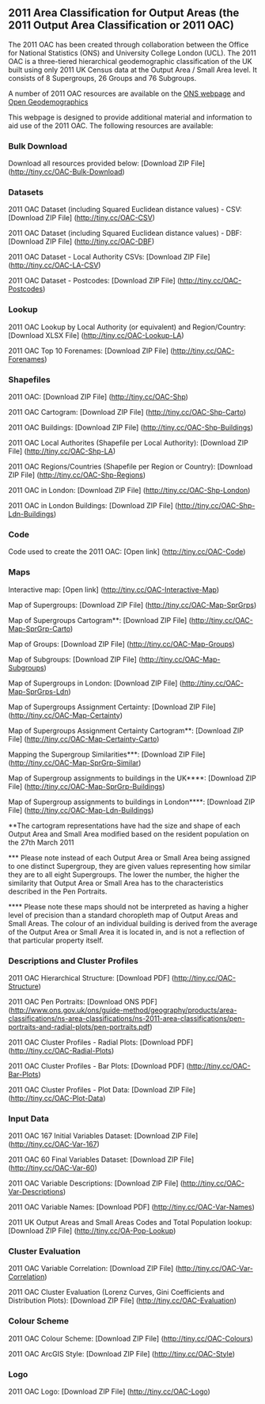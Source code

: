 ## 2011 Area Classification for Output Areas (the 2011 Output Area Classification or 2011 OAC)
The 2011 OAC has been created through collaboration between the Office for National Statistics (ONS) and University College London (UCL). The 2011 OAC is a three-tiered hierarchical geodemographic classification of the UK built using only 2011 UK Census data at the Output Area / Small Area level. It consists of 8 Supergroups, 26 Groups and 76 Subgroups. 

A number of 2011 OAC resources are available on the [ONS webpage](http://www.ons.gov.uk/ons/guide-method/geography/products/area-classifications/ns-area-classifications/ns-2011-area-classifications/index.html) and [Open Geodemographics](http://www.opengeodemographics.com/)

This webpage is designed to provide additional material and information to aid use of the 2011 OAC. The following resources are available:

### Bulk Download

Download all resources provided below: [Download ZIP File] (http://tiny.cc/OAC-Bulk-Download)

### Datasets

2011 OAC Dataset (including Squared Euclidean distance values) - CSV: [Download ZIP File] (http://tiny.cc/OAC-CSV)

2011 OAC Dataset (including Squared Euclidean distance values) - DBF: [Download ZIP File] (http://tiny.cc/OAC-DBF)

2011 OAC Dataset - Local Authority CSVs: [Download ZIP File] (http://tiny.cc/OAC-LA-CSV)

2011 OAC Dataset - Postcodes: [Download ZIP File] (http://tiny.cc/OAC-Postcodes)

### Lookup

2011 OAC Lookup by Local Authority (or equivalent) and Region/Country: [Download XLSX File] (http://tiny.cc/OAC-Lookup-LA)

2011 OAC Top 10 Forenames: [Download ZIP File] (http://tiny.cc/OAC-Forenames)

### Shapefiles

2011 OAC: [Download ZIP File] (http://tiny.cc/OAC-Shp)

2011 OAC Cartogram: [Download ZIP File] (http://tiny.cc/OAC-Shp-Carto)

2011 OAC Buildings: [Download ZIP File] (http://tiny.cc/OAC-Shp-Buildings)

2011 OAC Local Authorites (Shapefile per Local Authority): [Download ZIP File] (http://tiny.cc/OAC-Shp-LA)

2011 OAC Regions/Countries (Shapefile per Region or Country): [Download ZIP File] (http://tiny.cc/OAC-Shp-Regions)

2011 OAC in London: [Download ZIP File] (http://tiny.cc/OAC-Shp-London)

2011 OAC in London Buildings: [Download ZIP File] (http://tiny.cc/OAC-Shp-Ldn-Buildings)

### Code

Code used to create the 2011 OAC: [Open link] (http://tiny.cc/OAC-Code)

### Maps 

Interactive map: [Open link] (http://tiny.cc/OAC-Interactive-Map)

Map of Supergroups: [Download ZIP File] (http://tiny.cc/OAC-Map-SprGrps)

Map of Supergroups Cartogram**: [Download ZIP File] (http://tiny.cc/OAC-Map-SprGrp-Carto)

Map of Groups: [Download ZIP File] (http://tiny.cc/OAC-Map-Groups)

Map of Subgroups: [Download ZIP File] (http://tiny.cc/OAC-Map-Subgroups)

Map of Supergroups in London: [Download ZIP File] (http://tiny.cc/OAC-Map-SprGrps-Ldn)

Map of Supergroups Assignment Certainty: [Download ZIP File] (http://tiny.cc/OAC-Map-Certainty)

Map of Supergroups Assignment Certainty Cartogram**: [Download ZIP File] (http://tiny.cc/OAC-Map-Certainty-Carto)

Mapping the Supergroup Similarities***: [Download ZIP File] (http://tiny.cc/OAC-Map-SprGrp-Similar)

Map of Supergroup assignments to buildings in the UK****: [Download ZIP File] (http://tiny.cc/OAC-Map-SprGrp-Buildings)

Map of Supergroup assignments to buildings in London****: [Download ZIP File] (http://tiny.cc/OAC-Map-Ldn-Buildings)

**The cartogram representations have had the size and shape of each Output Area and Small Area modified based on the resident population on the 27th March 2011

*** Please note instead of each Output Area or Small Area being assigned to one distinct Supergroup, they are given values representing how similar they are to all eight Supergroups. The lower the number, the higher the similarity that Output Area or Small Area has to the characteristics described in the Pen Portraits. 

**** Please note these maps should not be interpreted as having a higher level of precision than a standard choropleth map of Output Areas and Small Areas. The colour of an individual building is derived from the average of the Output Area or Small Area it is located in, and is not a reflection of that particular property itself. 

### Descriptions and Cluster Profiles

2011 OAC Hierarchical Structure: [Download PDF] (http://tiny.cc/OAC-Structure)

2011 OAC Pen Portraits: [Download ONS PDF] (http://www.ons.gov.uk/ons/guide-method/geography/products/area-classifications/ns-area-classifications/ns-2011-area-classifications/pen-portraits-and-radial-plots/pen-portraits.pdf)

2011 OAC Cluster Profiles - Radial Plots: [Download PDF] (http://tiny.cc/OAC-Radial-Plots)

2011 OAC Cluster Profiles - Bar Plots: [Download PDF] (http://tiny.cc/OAC-Bar-Plots)

2011 OAC Cluster Profiles - Plot Data: [Download ZIP File] (http://tiny.cc/OAC-Plot-Data)

### Input Data

2011 OAC 167 Initial Variables Dataset: [Download ZIP File] (http://tiny.cc/OAC-Var-167)

2011 OAC 60 Final Variables Dataset: [Download ZIP File] (http://tiny.cc/OAC-Var-60)

2011 OAC Variable Descriptions: [Download ZIP File] (http://tiny.cc/OAC-Var-Descriptions)

2011 OAC Variable Names: [Download PDF] (http://tiny.cc/OAC-Var-Names)

2011 UK Output Areas and Small Areas Codes and Total Population lookup: [Download ZIP File] (http://tiny.cc/OA-Pop-Lookup)

### Cluster Evaluation 

2011 OAC Variable Correlation: [Download ZIP File] (http://tiny.cc/OAC-Var-Correlation)

2011 OAC Cluster Evaluation (Lorenz Curves, Gini Coefficients and Distribution Plots): [Download ZIP File] (http://tiny.cc/OAC-Evaluation)

### Colour Scheme

2011 OAC Colour Scheme: [Download ZIP File]	(http://tiny.cc/OAC-Colours)

2011 OAC ArcGIS Style: [Download ZIP File] (http://tiny.cc/OAC-Style)

### Logo

2011 OAC Logo: [Download ZIP File] (http://tiny.cc/OAC-Logo)

